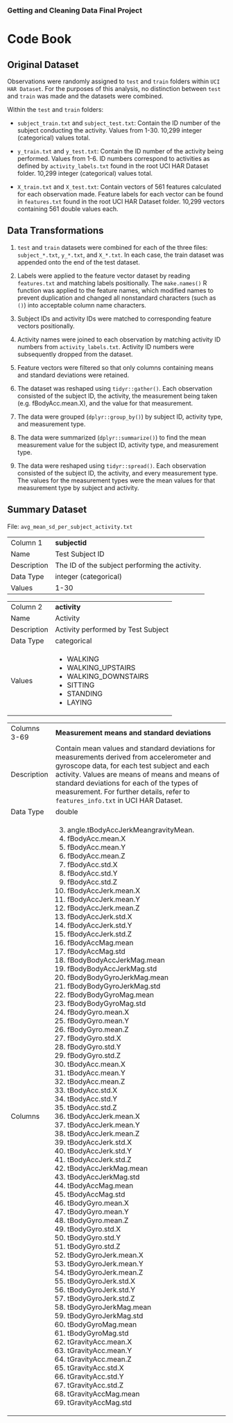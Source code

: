### Getting and Cleaning Data Final Project

# Code Book

## Original Dataset

Observations were randomly assigned to `test` and `train` folders within `UCI HAR Dataset`. For the purposes of this analysis, no distinction between `test` and `train` was made and the datasets were combined.

Within the `test` and `train` folders:

- `subject_train.txt` and `subject_test.txt`: Contain the ID number of the subject conducting the activity. Values from 1-30. 10,299 integer (categorical) values total.

- `y_train.txt` and `y_test.txt`: Contain the ID number of the activity being performed. Values from 1-6. ID numbers correspond to activities as defined by `activity_labels.txt` found in the root UCI HAR Dataset folder. 10,299 integer (categorical) values total.

- `X_train.txt` and `X_test.txt`: Contain vectors of 561 features calculated for each observation made. Feature labels for each vector can be found in `features.txt` found in the root UCI HAR Dataset folder. 10,299 vectors containing 561 double values each.

## Data Transformations

1. `test` and `train` datasets were combined for each of the three files: `subject_*.txt`, `y_*.txt`, and `X_*.txt`. In each case, the train dataset was appended onto the end of the test dataset.

2. Labels were applied to the feature vector dataset by reading `features.txt` and matching labels positionally. The `make.names()` R function was applied to the feature names, which modified names to prevent duplication and changed all nonstandard characters (such as `()`) into acceptable column name characters.

3. Subject IDs and activity IDs were matched to corresponding feature vectors positionally.

4. Activity names were joined to each observation by matching activity ID numbers from `activity_labels.txt`. Activity ID numbers were subsequently dropped from the dataset.

5. Feature vectors were filtered so that only columns containing means and standard deviations were retained.

6. The dataset was reshaped using `tidyr::gather()`. Each observation consisted of the subject ID, the activity, the measurement being taken (e.g. fBodyAcc.mean.X), and the value for that measurement.

7. The data were grouped (`dplyr::group_by()`) by subject ID, activity type, and measurement type.

8. The data were summarized (`dplyr::summarize()`) to find the mean measurement value for the subject ID, activity type, and measurement type.

9. The data were reshaped using `tidyr::spread()`. Each observation consisted of the subject ID, the activity, and every measurement type. The values for the measurement types were the mean values for that measurement type by subject and activity.

## Summary Dataset

File: `avg_mean_sd_per_subject_activity.txt`

| | |
| --- | --- |
| Column 1 | **subjectid** |
| Name | Test Subject ID |
| Description | The ID of the subject performing the activity. |
| Data Type | integer (categorical) |
| Values | 1-30 |

| | |
| --- | --- |
| Column 2 | **activity** |
| Name | Activity |
| Description | Activity performed by Test Subject |
| Data Type | categorical |
| Values | <ul><li>WALKING</li><li>WALKING_UPSTAIRS</li><li>WALKING_DOWNSTAIRS</li><li>SITTING</li><li>STANDING</li><li>LAYING</li></ul> |

| | |
| --- | --- |
| Columns 3-69 | **Measurement means and standard deviations** |
| Description | Contain mean values and standard deviations for measurements derived from accelerometer and gyroscope data, for each test subject and each activity. Values are means of means and means of standard deviations for each of the types of measurement. For further details, refer to `features_info.txt` in UCI HAR Dataset. |
| Data Type | double |
| Columns | <ol start="3"><li>angle.tBodyAccJerkMeangravityMean.</li><li>fBodyAcc.mean.X</li><li>fBodyAcc.mean.Y</li><li>fBodyAcc.mean.Z</li><li>fBodyAcc.std.X</li><li>fBodyAcc.std.Y</li><li>fBodyAcc.std.Z</li><li>fBodyAccJerk.mean.X</li><li>fBodyAccJerk.mean.Y</li><li>fBodyAccJerk.mean.Z</li><li>fBodyAccJerk.std.X</li><li>fBodyAccJerk.std.Y</li><li>fBodyAccJerk.std.Z</li><li>fBodyAccMag.mean</li><li>fBodyAccMag.std</li><li>fBodyBodyAccJerkMag.mean</li><li>fBodyBodyAccJerkMag.std</li><li>fBodyBodyGyroJerkMag.mean</li><li>fBodyBodyGyroJerkMag.std</li><li>fBodyBodyGyroMag.mean</li><li>fBodyBodyGyroMag.std</li><li>fBodyGyro.mean.X</li><li>fBodyGyro.mean.Y</li><li>fBodyGyro.mean.Z</li><li>fBodyGyro.std.X</li><li>fBodyGyro.std.Y</li><li>fBodyGyro.std.Z</li><li>tBodyAcc.mean.X</li><li>tBodyAcc.mean.Y</li><li>tBodyAcc.mean.Z</li><li>tBodyAcc.std.X</li><li>tBodyAcc.std.Y</li><li>tBodyAcc.std.Z</li><li>tBodyAccJerk.mean.X</li><li>tBodyAccJerk.mean.Y</li><li>tBodyAccJerk.mean.Z</li><li>tBodyAccJerk.std.X</li><li>tBodyAccJerk.std.Y</li><li>tBodyAccJerk.std.Z</li><li>tBodyAccJerkMag.mean</li><li>tBodyAccJerkMag.std</li><li>tBodyAccMag.mean</li><li>tBodyAccMag.std</li><li>tBodyGyro.mean.X</li><li>tBodyGyro.mean.Y</li><li>tBodyGyro.mean.Z</li><li>tBodyGyro.std.X</li><li>tBodyGyro.std.Y</li><li>tBodyGyro.std.Z</li><li>tBodyGyroJerk.mean.X</li><li>tBodyGyroJerk.mean.Y</li><li>tBodyGyroJerk.mean.Z</li><li>tBodyGyroJerk.std.X</li><li>tBodyGyroJerk.std.Y</li><li>tBodyGyroJerk.std.Z</li><li>tBodyGyroJerkMag.mean</li><li>tBodyGyroJerkMag.std</li><li>tBodyGyroMag.mean</li><li>tBodyGyroMag.std</li><li>tGravityAcc.mean.X</li><li>tGravityAcc.mean.Y</li><li>tGravityAcc.mean.Z</li><li>tGravityAcc.std.X</li><li>tGravityAcc.std.Y</li><li>tGravityAcc.std.Z</li><li>tGravityAccMag.mean</li><li>tGravityAccMag.std</li></ol> |


